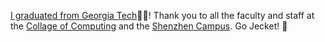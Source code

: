 [I graduated from Georgia Tech](https://commencement.gatech.edu/graduate/masters/wugang-meng)🧑‍🎓! Thank you to all the faculty and staff at the [Collage of Computing](https://www.cc.gatech.edu/) and the [Shenzhen Campus](https://gtsi.edu.cn/). Go Jecket! :honeybee: